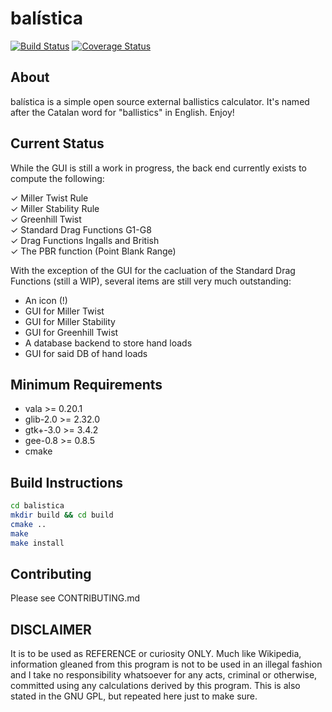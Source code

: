 # balística

[![Build Status](https://travis-ci.org/steveno/balistica.png?branch=master)](https://travis-ci.org/steveno/balistica)
[![Coverage Status](https://coveralls.io/repos/steveno/balistica/badge.png)](https://coveralls.io/r/steveno/balistica)

## About
balística is a simple open source external ballistics calculator. It's 
named after the Catalan word for "ballistics" in English. Enjoy!

## Current Status
While the GUI is still a work in progress, the back end currently 
exists to compute the following:

✓ Miller Twist Rule  
✓ Miller Stability Rule  
✓ Greenhill Twist  
✓ Standard Drag Functions G1-G8  
✓ Drag Functions Ingalls and British  
✓ The PBR function (Point Blank Range)

With the exception of the GUI for the cacluation of the Standard
Drag Functions (still a WIP), several items are still very much outstanding: 
* An icon (!)
* GUI for Miller Twist
* GUI for Miller Stability
* GUI for Greenhill Twist
* A database backend to store hand loads
* GUI for said DB of hand loads

## Minimum Requirements
* vala >= 0.20.1 
* glib-2.0 >= 2.32.0
* gtk+-3.0 >= 3.4.2
* gee-0.8 >= 0.8.5
* cmake 

## Build Instructions
```bash
cd balistica
mkdir build && cd build
cmake ..
make
make install
```
## Contributing
Please see CONTRIBUTING.md

## DISCLAIMER
It is to be used as REFERENCE or curiosity ONLY. Much like
Wikipedia, information gleaned from this program is not to be 
used in an illegal fashion and I take no responsibility whatsoever
for any acts, criminal or otherwise, committed using any calculations 
derived by this program. This is also stated in the GNU GPL, 
but repeated here just to make sure.
